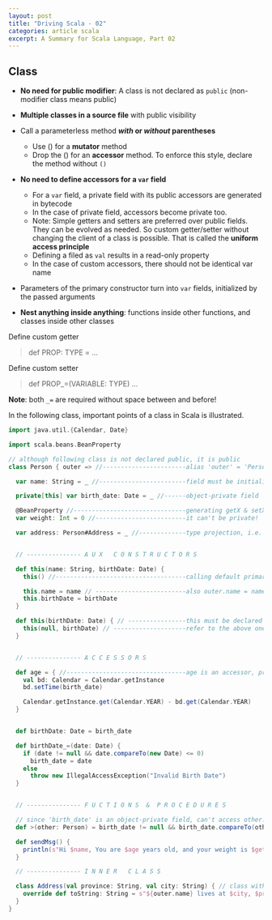 ```yaml
---
layout: post
title: "Driving Scala - 02"
categories: article scala
excerpt: A Summary for Scala Language, Part 02
---
```


## Class
- **No need for public modifier**: A class is not declared as `public` (non-modifier class means public)
- **Multiple classes in a source file** with public visibility
- Call a parameterless method **_with_ or _without_ parentheses**
  - Use () for a **mutator** method
  - Drop the () for an **accessor** method. To enforce this style, declare the method without `()`
- **No need to define accessors for a `var` field**
  - For a `var` field, a private field with its public accessors are generated in bytecode
  - In the case of private field, accessors become private too.
  - Note: Simple getters and setters are preferred over public fields. They can be evolved as needed. So custom getter/setter without changing the client of a class is possible. 
  That is called the **uniform access principle**
  - Defining a filed as `val` results in a read-only property
  - In the case of custom accessors, there should not be identical var name 


- Parameters of the primary constructor turn into `var` fields, initialized by the passed arguments
- **Nest anything inside anything**: functions inside other functions, and classes inside other classes

Define custom getter
> def PROP: TYPE = ...

Define custom setter
> def PROP_=(VARIABLE: TYPE) ...

**Note**: both `_=` are required without space between and before!

In the following class, important points of a class in Scala is illustrated.

```scala
import java.util.{Calendar, Date}

import scala.beans.BeanProperty

// although following class is not declared public, it is public
class Person { outer => //-----------------------alias 'outer' = 'Person.this', useful for inner classes

  var name: String = _ //------------------------field must be initialized, '_' means null

  private[this] var birth_date: Date = _ //------object-private field

  @BeanProperty //-------------------------------generating getX & setX for Java interoperability
  var weight: Int = 0 //-------------------------it can't be private!

  var address: Person#Address = _ //-------------type projection, i.e. Address for any Person


  // --------------- A U X   C O N S T R U C T O R S

  def this(name: String, birthDate: Date) {
    this() //------------------------------------calling default primary constructor is mandatory

    this.name = name // -------------------------also outer.name = name
    this.birthDate = birthDate
  }

  def this(birthDate: Date) { // ----------------this must be declared after the above one!
    this(null, birthDate) // --------------------refer to the above one
  }


  // --------------- A C C E S S O R S

  def age = { //---------------------------------age is an accessor, preferred to declare without ()
    val bd: Calendar = Calendar.getInstance
    bd.setTime(birth_date)

    Calendar.getInstance.get(Calendar.YEAR) - bd.get(Calendar.YEAR)
  }


  def birthDate: Date = birth_date

  def birthDate_=(date: Date) {
    if (date != null && date.compareTo(new Date) <= 0)
      birth_date = date
    else
      throw new IllegalAccessException("Invalid ‌Birth Date")
  }


  // --------------- F U C T I O N S  &  P R O C E D U R E S

  // since 'birth_date' is an object-private field, can't access other.birth_date
  def >(other: Person) = birth_date != null && birth_date.compareTo(other.birthDate) < 0

  def sendMsg() {
    println(s"Hi $name, You are $age years old, and your weight is $getWeight")
  }

  // --------------- I N N E R   C L A S S

  class Address(val province: String, val city: String) { // class with primary constructor
    override def toString: String = s"${outer.name} lives at $city, $province"
  }
}
```